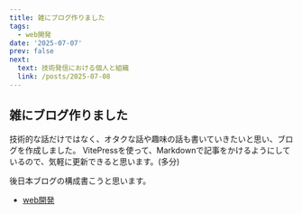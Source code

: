 ```yaml
---
title: 雑にブログ作りました
tags:
  - web開発
date: '2025-07-07'
prev: false
next:
  text: 技術発信における個人と組織
  link: /posts/2025-07-08
---
```

## 雑にブログ作りました

技術的な話だけではなく、オタクな話や趣味の話も書いていきたいと思い、ブログを作成しました。
VitePressを使って、Markdownで記事をかけるようにしているので、気軽に更新できると思います。(多分)

後日本ブログの構成書こうと思います。

- [web開発](/tags/web開発)
